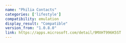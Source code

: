 ```yaml
---
name: "Philia Contacts"
categories: ['lifestyle']
compatibility: emulation
display_result: "Compatible"
version_from: "1.0.8.0"
link: https://apps.microsoft.com/detail/9MXHT996K5ST
---
```

